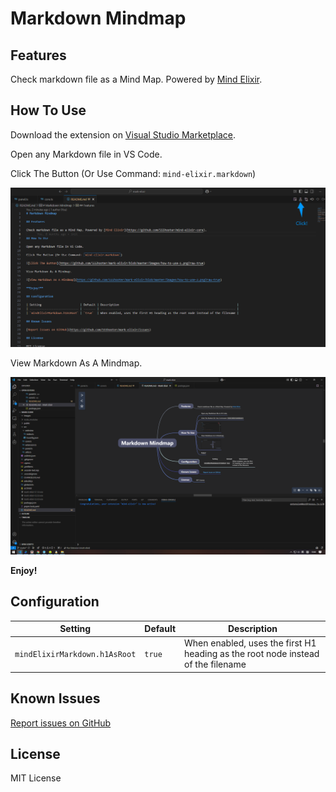 # Markdown Mindmap

## Features

Check markdown file as a Mind Map. Powered by [Mind Elixir](https://github.com/SSShooter/mind-elixir-core).

## How To Use

Download the extension on [Visual Studio Marketplace](https://marketplace.visualstudio.com/items?itemName=MindElixir.mark-elixir&ssr=false).

Open any Markdown file in VS Code.

Click The Button (Or Use Command: `mind-elixir.markdown`)

![Click The Button](https://github.com/SSShooter/mark-elixir/blob/master/images/how-to-use-1.png?raw=true)

View Markdown As A Mindmap.

![View Markdown As A Mindmap](https://github.com/SSShooter/mark-elixir/blob/master/images/how-to-use-2.png?raw=true)

**Enjoy!**

## Configuration

| Setting                       | Default | Description                                                                      |
| ----------------------------- | ------- | -------------------------------------------------------------------------------- |
| `mindElixirMarkdown.h1AsRoot` | `true`  | When enabled, uses the first H1 heading as the root node instead of the filename |

## Known Issues

[Report issues on GitHub](https://github.com/SSShooter/mark-elixir/issues)

## License

MIT License
